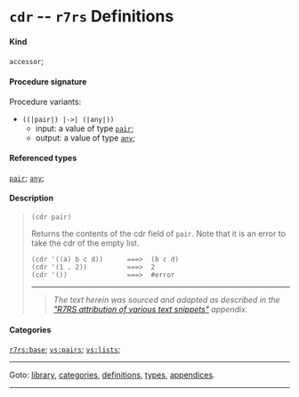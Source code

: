 

<a id='definition__r7rs__cdr'></a>

# `cdr` -- `r7rs` Definitions


#### Kind

`accessor`;


#### Procedure signature

Procedure variants:
 * `((|pair|) |->| (|any|))`
   * input: a value of type [`pair`](../../r7rs/types/pair.md#type__r7rs__pair);
   * output: a value of type [`any`](../../r7rs/types/any.md#type__r7rs__any);


#### Referenced types

[`pair`](../../r7rs/types/pair.md#type__r7rs__pair);
[`any`](../../r7rs/types/any.md#type__r7rs__any);


#### Description

> ````
> (cdr pair)
> ````
> 
> 
> Returns the contents of the cdr field of `pair`.
> Note that it is an error to take the cdr of the empty list.
> 
> ````
> (cdr '((a) b c d))      ===>  (b c d)
> (cdr '(1 . 2))          ===>  2
> (cdr '())               ===>  #error
> ````
> 
> 
> ----
> > *The text herein was sourced and adapted as described in the ["R7RS attribution of various text snippets"](../../r7rs/appendices/attribution.md#appendix__r7rs__attribution) appendix.*


#### Categories

[`r7rs:base`](../../r7rs/categories/r7rs_3a_base.md#category__r7rs__r7rs_3a_base);
[`vs:pairs`](../../r7rs/categories/vs_3a_pairs.md#category__r7rs__vs_3a_pairs);
[`vs:lists`](../../r7rs/categories/vs_3a_lists.md#category__r7rs__vs_3a_lists);

----

Goto: [library](../../r7rs/_index.md#library__r7rs), [categories](../../r7rs/categories/_index.md#toc__r7rs__categories), [definitions](../../r7rs/definitions/_index.md#toc__r7rs__definitions), [types](../../r7rs/types/_index.md#toc__r7rs__types), [appendices](../../r7rs/appendices/_index.md#toc__r7rs__appendices).

----

